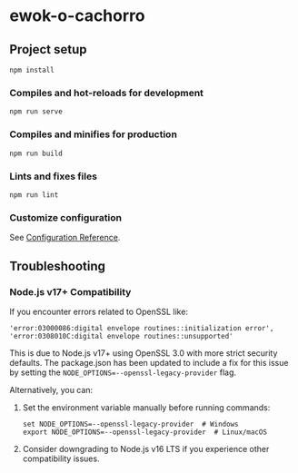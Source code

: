 # ewok-o-cachorro

## Project setup
```
npm install
```

### Compiles and hot-reloads for development
```
npm run serve
```

### Compiles and minifies for production
```
npm run build
```

### Lints and fixes files
```
npm run lint
```

### Customize configuration
See [Configuration Reference](https://cli.vuejs.org/config/).

## Troubleshooting

### Node.js v17+ Compatibility

If you encounter errors related to OpenSSL like:
```
'error:03000086:digital envelope routines::initialization error',
'error:0308010C:digital envelope routines::unsupported'
```

This is due to Node.js v17+ using OpenSSL 3.0 with more strict security defaults. The package.json has been updated to include a fix for this issue by setting the `NODE_OPTIONS=--openssl-legacy-provider` flag.

Alternatively, you can:

1. Set the environment variable manually before running commands:
   ```
   set NODE_OPTIONS=--openssl-legacy-provider  # Windows
   export NODE_OPTIONS=--openssl-legacy-provider  # Linux/macOS
   ```

2. Consider downgrading to Node.js v16 LTS if you experience other compatibility issues.
